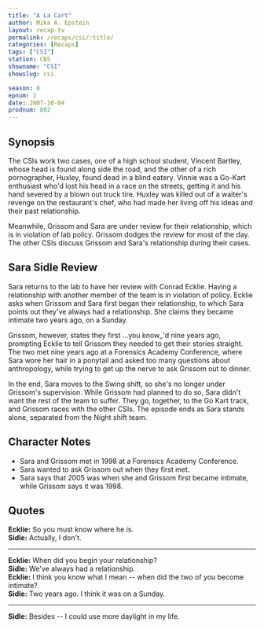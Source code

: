```yaml
---
title: "A La Cart"
author: Mika A. Epstein
layout: recap-tv
permalink: /recaps/csi/:title/
categories: [Recaps]
tags: ["CSI"]
station: CBS
showname: "CSI"
showslug: csi

season: 8
epnum: 2  
date: 2007-10-04
prodnum: 802  
---
```


## Synopsis

The CSIs work two cases, one of a high school student, Vincent Bartley, whose head is found along side the road, and the other of a rich pornographer, Huxley, found dead in a blind eatery. Vinnie was a Go-Kart enthusiast who'd lost his head in a race on the streets, getting it and his hand severed by a blown out truck tire. Huxley was killed out of a waiter's revenge on the restaurant's chef, who had made her living off his ideas and their past relationship.

Meanwhile, Grissom and Sara are under review for their relationship, which is in violation of lab policy. Grissom dodges the review for most of the day. The other CSIs discuss Grissom and Sara's relationship during their cases.

## Sara Sidle Review

Sara returns to the lab to have her review with Conrad Ecklie. Having a relationship with another member of the team is in violation of policy. Ecklie asks when Grissom and Sara first began their relationship, to which Sara points out they've always had a relationship. She claims they became intimate two years ago, on a Sunday.

Grissom, however, states they first ...you know_'d nine years ago, prompting Ecklie to tell Grissom they needed to get their stories straight. The two met nine years ago at a Forensics Academy Conference, where Sara wore her hair in a ponytail and asked too many questions about anthropology, while trying to get up the nerve to ask Grissom out to dinner.

In the end, Sara moves to the Swing shift, so she's no longer under Grissom's supervision. While Grissom had planned to do so, Sara didn't want the rest of the team to suffer. They go, together, to the Go Kart track, and Grissom races with the other CSIs. The episode ends as Sara stands alone, separated from the Night shift team.

## Character Notes

* Sara and Grissom met in 1998 at a Forensics Academy Conference.  
* Sara wanted to ask Grissom out when they first met.  
* Sara says that 2005 was when she and Grissom first became intimate, while Grissom says it was 1998.

## Quotes

**Ecklie:** So you must know where he is.  
**Sidle:** Actually, I don't.  

- - -

**Ecklie:** When did you begin your relationship?  
**Sidle:** We've always had a relationship.  
**Ecklie:** I think you know what I mean -- when did the two of you become intimate?  
**Sidle:** Two years ago. I think it was on a Sunday.  

- - -

**Sidle:** Besides -- I could use more daylight in my life.

